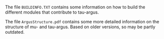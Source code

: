 The file `BUILDINFO.TXT` contains some information on how to build the different modules that contribute to tau-argus.

The file `ArgusStructure.pdf` contains some more detailed information on the structure of mu- and tau-argus. Based on older versions, so may be partly outdated.
